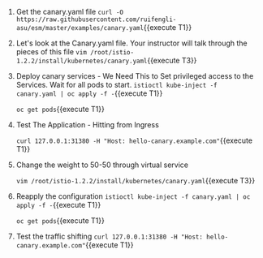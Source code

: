1. Get the canary.yaml file
`curl -O https://raw.githubusercontent.com/ruifengli-asu/esm/master/examples/canary.yaml`{{execute T1}}

2. Let's look at the Canary.yaml file. Your instructor will talk through the pieces of this file
`vim /root/istio-1.2.2/install/kubernetes/canary.yaml`{{execute T3}}

3. Deploy canary services - We Need This to Set privileged access to the Services. Wait for all pods to start.
`istioctl kube-inject -f canary.yaml | oc apply -f -`{{execute T1}}
    
    `oc get pods`{{execute T1}}

4. Test The Application - Hitting from Ingress
   
   `curl 127.0.0.1:31380 -H "Host: hello-canary.example.com"`{{execute T1}}

5. Change the weight to 50-50 through virtual service

    `vim /root/istio-1.2.2/install/kubernetes/canary.yaml`{{execute T3}}
    
6. Reapply the configuration
`istioctl kube-inject -f canary.yaml | oc apply -f -`{{execute T1}}
    
    `oc get pods`{{execute T1}}

7. Test the traffic shifting
    `curl 127.0.0.1:31380 -H "Host: hello-canary.example.com"`{{execute T1}}